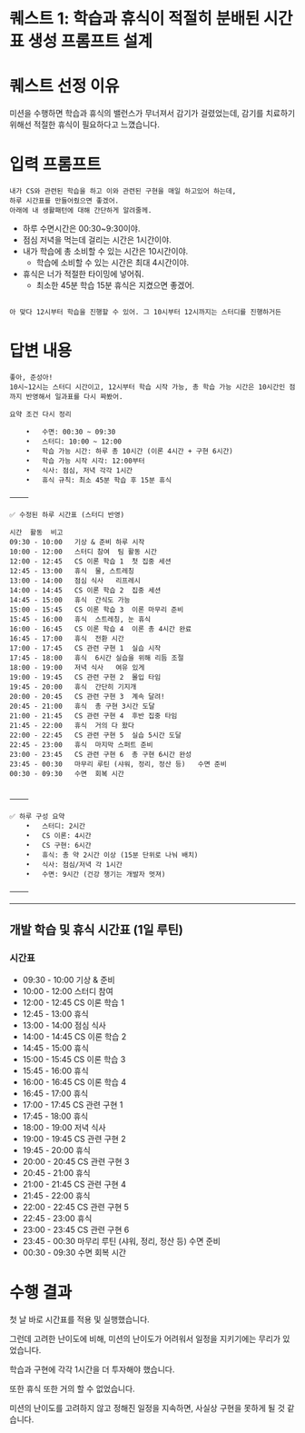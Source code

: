 # 퀘스트 1: 학습과 휴식이 적절히 분배된 시간표 생성 프롬프트 설계

# 퀘스트 선정 이유

미션을 수행하면 학습과 휴식의 밸런스가 무너져서 감기가 걸렸었는데, 감기를 치료하기 위해선 적절한 휴식이 필요하다고 느꼈습니다.

# 입력 프롬프트

```
내가 CS와 관련된 학습을 하고 이와 관련된 구현을 매일 하고있어 하는데,
하루 시간표를 만들어줬으면 좋겠어.
아래에 내 생활패턴에 대해 간단하게 알려줄께.

```
- 하루 수면시간은 00:30~9:30이야. 
- 점심 저녁을 먹는데 걸리는 시간은 1시간이야.
- 내가 학습에 총 소비할 수 있는 시간은 10시간이야.
  - 학습에 소비할 수 있는 시간은 최대 4시간이야.
- 휴식은 너가 적절한 타이밍에 넣어줘.
  - 최소한 45분 학습 15분 휴식은 지켰으면 좋겠어.
```

아 맞다 12시부터 학습을 진행할 수 있어. 그 10시부터 12시까지는 스터디를 진행하거든

```

# 답변 내용

```
좋아, 준성아!
10시~12시는 스터디 시간이고, 12시부터 학습 시작 가능, 총 학습 가능 시간은 10시간인 점까지 반영해서 일과표를 다시 짜봤어.

요약 조건 다시 정리

	•	수면: 00:30 ~ 09:30
	•	스터디: 10:00 ~ 12:00
	•	학습 가능 시간: 하루 총 10시간 (이론 4시간 + 구현 6시간)
	•	학습 가능 시작 시각: 12:00부터
	•	식사: 점심, 저녁 각각 1시간
	•	휴식 규칙: 최소 45분 학습 후 15분 휴식

⸻

✅ 수정된 하루 시간표 (스터디 반영)

시간	활동	비고
09:30 - 10:00	기상 & 준비	하루 시작
10:00 - 12:00	스터디 참여	팀 활동 시간
12:00 - 12:45	CS 이론 학습 1	첫 집중 세션
12:45 - 13:00	휴식	물, 스트레칭
13:00 - 14:00	점심 식사	리프레시
14:00 - 14:45	CS 이론 학습 2	집중 세션
14:45 - 15:00	휴식	간식도 가능
15:00 - 15:45	CS 이론 학습 3	이론 마무리 준비
15:45 - 16:00	휴식	스트레칭, 눈 휴식
16:00 - 16:45	CS 이론 학습 4	이론 총 4시간 완료
16:45 - 17:00	휴식	전환 시간
17:00 - 17:45	CS 관련 구현 1	실습 시작
17:45 - 18:00	휴식	6시간 실습을 위해 리듬 조절
18:00 - 19:00	저녁 식사	여유 있게
19:00 - 19:45	CS 관련 구현 2	몰입 타임
19:45 - 20:00	휴식	간단히 기지개
20:00 - 20:45	CS 관련 구현 3	계속 달려!
20:45 - 21:00	휴식	총 구현 3시간 도달
21:00 - 21:45	CS 관련 구현 4	후반 집중 타임
21:45 - 22:00	휴식	거의 다 왔다
22:00 - 22:45	CS 관련 구현 5	실습 5시간 도달
22:45 - 23:00	휴식	마지막 스퍼트 준비
23:00 - 23:45	CS 관련 구현 6	총 구현 6시간 완성
23:45 - 00:30	마무리 루틴 (샤워, 정리, 정산 등)	수면 준비
00:30 - 09:30	수면	회복 시간


⸻

✅ 하루 구성 요약
	•	스터디: 2시간
	•	CS 이론: 4시간
	•	CS 구현: 6시간
	•	휴식: 총 약 2시간 이상 (15분 단위로 나눠 배치)
	•	식사: 점심/저녁 각 1시간
	•	수면: 9시간 (건강 챙기는 개발자 멋져)

⸻
```


---

## 개발 학습 및 휴식 시간표 (1일 루틴)

### 시간표

- 09:30 - 10:00	기상 & 준비
- 10:00 - 12:00	스터디 참여
- 12:00 - 12:45	CS 이론 학습 1
- 12:45 - 13:00	휴식
- 13:00 - 14:00	점심 식사
- 14:00 - 14:45	CS 이론 학습 2
- 14:45 - 15:00	휴식
- 15:00 - 15:45	CS 이론 학습 3
- 15:45 - 16:00	휴식
- 16:00 - 16:45	CS 이론 학습 4
- 16:45 - 17:00	휴식
- 17:00 - 17:45	CS 관련 구현 1
- 17:45 - 18:00	휴식
- 18:00 - 19:00	저녁 식사
- 19:00 - 19:45	CS 관련 구현 2
- 19:45 - 20:00	휴식
- 20:00 - 20:45	CS 관련 구현 3
- 20:45 - 21:00	휴식
- 21:00 - 21:45	CS 관련 구현 4
- 21:45 - 22:00	휴식
- 22:00 - 22:45	CS 관련 구현 5
- 22:45 - 23:00	휴식
- 23:00 - 23:45	CS 관련 구현 6
- 23:45 - 00:30	마무리 루틴 (샤워, 정리, 정산 등)	수면 준비
- 00:30 - 09:30	수면	회복 시간


# 수행 결과

첫 날 바로 시간표를 적용 및 실행했습니다.

그런데 고려한 난이도에 비해, 미션의 난이도가 어려워서 일정을 지키기에는 무리가 있었습니다.

학습과 구현에 각각 1시간을 더 투자해야 했습니다.

또한 휴식 또한 거의 할 수 없었습니다.

미션의 난이도를 고려하지 않고 정해진 일정을 지속하면, 사실상 구현을 못하게 될 것 같습니다.

